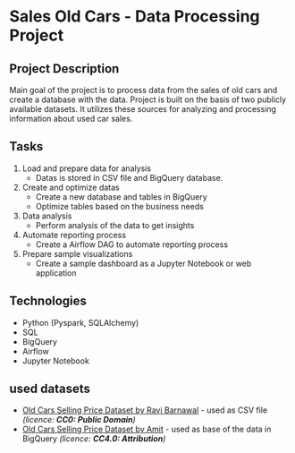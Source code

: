 # Sales Old Cars - Data Processing Project

## Project Description

Main goal of the project is to process data from the sales of old cars and create a database with the data. 
Project is built on the basis of two publicly available datasets. 
It utilizes these sources for analyzing and processing information about used car sales.

## Tasks

1. Load and prepare data for analysis
    - Datas is stored in CSV file and BigQuery database.
2. Create and optimize datas
    - Create a new database and tables in BigQuery
    - Optimize tables based on the business needs
3. Data analysis
    - Perform analysis of the data to get insights
4. Automate reporting process
    - Create a Airflow DAG to automate reporting process
5. Prepare sample visualizations
    - Create a sample dashboard as a Jupyter Notebook or web application

## Technologies

- Python (Pyspark, SQLAlchemy)
- SQL
- BigQuery
- Airflow
- Jupyter Notebook

## used datasets

- [Old Cars Selling Price Dataset by Ravi Barnawal](https://www.kaggle.com/datasets/ravibarnawal/old-cars-selling-price-dataset) - used as CSV file *(licence: **CC0: Public Domain**)*
- [Old Cars Selling Price Dataset by Amit](https://www.kaggle.com/datasets/bhalothia192/old-cars-selling-price-dataset) - used as base of the data in BigQuery *(licence: **CC4.0: Attribution**)*
